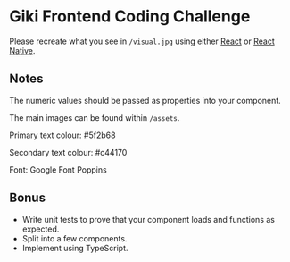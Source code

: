 # Giki Frontend Coding Challenge

Please recreate what you see in `/visual.jpg` using either [React](https://react.dev/) or [React Native](https://reactnative.dev/).

## Notes

The numeric values should be passed as properties into your component.

The main images can be found within `/assets`.

Primary text colour: #5f2b68

Secondary text colour: #c44170

Font: Google Font Poppins

## Bonus

* Write unit tests to prove that your component loads and functions as expected.
* Split into a few components.
* Implement using TypeScript.
